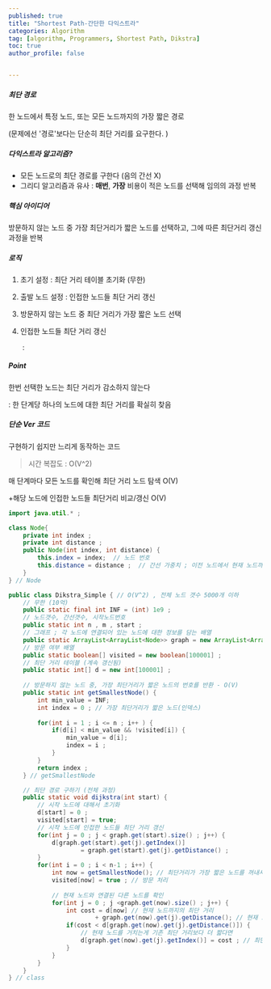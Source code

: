 ```yaml
---
published: true
title: "Shortest Path-간단한 다익스트라" 
categories: Algorithm 
tag: [algorithm, Programmers, Shortest Path, Dikstra] 
toc: true
author_profile: false 


---
```




##### 최단 경로

한 노드에서 특정 노드, 또는 모든 노드까지의 가장 짧은 경로

 (문제에선 '경로'보다는 단순히 최단 거리를 요구한다. )





##### 다익스트라 알고리즘?  

* 모든 노드로의 최단 경로를 구한다 (음의 간선 X)
* 그리디 알고리즘과 유사 : **매번**, **가장** 비용이 적은 노드를 선택해 임의의 과정 반복 





##### 핵심 아이디어 

방문하지 않는 노드 중 가장 최단거리가 짧은 노드를 선택하고, 그에 따른 최단거리 갱신 과정을 반복 



##### 로직 

1. 초기 설정 : 최단 거리 테이블 초기화 (무한)

2. 출발 노드 설정 : 인접한 노드들 최단 거리 갱신

3. 방문하지 않는 노드 중 최단 거리가 가장 짧은 노드 선택

4. 인접한 노드들 최단 거리 갱신

   ​		: 



##### Point 

한번 선택한 노드는 최단 거리가 감소하지 않는다 

: 한 단계당 하나의 노드에 대한 최단 거리를 확실히 찾음 





##### 단순 Ver 코드

구현하기 쉽지만 느리게 동작하는 코드 



>  시간 복잡도 : O(V^2)

매 단계마다 모든 노드를 확인해 최단 거리 노드 탐색 O(V) 

+해당 노드에 인접한 노드들 최단거리 비교/갱신 O(V)



```java 
import java.util.* ; 

class Node{
	private int index ; 
	private int distance ; 
	public Node(int index, int distance) {
		this.index = index;  // 노드 번호 
		this.distance = distance ;  // 간선 가중치 ; 이전 노드에서 현재 노드까지의 거리  
	}
} // Node 

public class Dikstra_Simple { // O(V^2) , 전체 노드 갯수 5000개 이하 
	// 무한 (10억)
	public static final int INF = (int) 1e9 ;   
	// 노드갯수, 간선갯수, 시작노드번호 
	public static int n , m , start ; 
	// 그래프 ; 각 노드에 연결되어 있는 노드에 대한 정보를 담는 배열 
	public static ArrayList<ArrayList<Node>> graph = new ArrayList<ArrayList<Node>>() ; 
	// 방문 여부 배열 
	public static boolean[] visited = new boolean[100001] ; 
	// 최단 거리 테이블 (계속 갱신됨) 
	public static int[] d = new int[100001] ; 
	
	// 방문하지 않는 노드 중, 가장 최단거리가 짧은 노드의 번호를 반환 - O(V) 
	public static int getSmallestNode() { 
		int min_value = INF; 
		int index = 0 ; // 가장 최단거리가 짧은 노드(인덱스) 
		
		for(int i = 1 ; i <= n ; i++ ) {
			if(d[i] < min_value && !visited[i]) {
				min_value = d[i]; 
				index = i ; 
			}
		}
		return index ; 
	} // getSmallestNode

	// 최단 경로 구하기 (전체 과정) 
	public static void dijkstra(int start) {
		// 시작 노드에 대해서 초기화 
		d[start] = 0 ; 
		visited[start] = true; 	
		// 시작 노드에 인접한 노드들 최단 거리 갱신  
		for(int j = 0 ; j < graph.get(start).size() ; j++) { 
			d[graph.get(start).get(j).getIndex()] 
					= graph.get(start).get(j).getDistance() ; 
		}
		for(int i = 0 ; i < n-1 ; i++) {
			int now = getSmallestNode(); // 최단거리가 가장 짧은 노드를 꺼내서 
			visited[now] = true ; // 방문 처리 
			
			// 현재 노드와 연결된 다른 노드를 확인 
			for(int j = 0 ; j <graph.get(now).size() ; j++) {
				int cost = d[now] // 현재 노드까지의 최단 거리 
						+ graph.get(now).get(j).getDistance(); // 현재 노드에서 해당 노드까지의 거리
				if(cost < d[graph.get(now).get(j).getDistance()]) {
					// 현재 노드를 거치는게 기존 최단 거리보다 더 짧다면
					d[graph.get(now).get(j).getIndex()] = cost ; // 최단거리 갱신
				}
			}		
		}	
	}
} // class 
```



